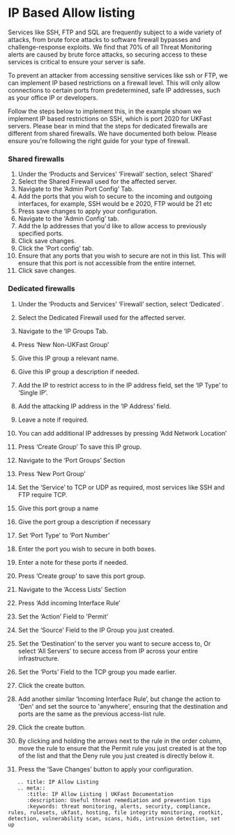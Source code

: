 # IP Based Allow listing

Services like SSH, FTP and SQL are frequently subject to a wide variety of attacks, from brute force attacks to software firewall bypasses and challenge-response exploits. We find that 70% of all Threat Monitoring alerts are caused by brute force attacks, so securing access to these services is critical to ensure your server is safe.

To prevent an attacker from accessing sensitive services like ssh or FTP, we can implement IP based restrictions on a firewall level. This will only allow connections to certain ports from predetermined, safe IP addresses, such as your office IP or developers.

Follow the steps below to implement this, in the example shown we implement IP based restrictions on SSH, which is port 2020 for UKFast servers. Please bear in mind that the steps for dedicated firewalls are different from shared firewalls. We have documented both below. Please ensure you're following the right guide for your type of firewall.

### Shared firewalls

1. Under the ‘Products and Services’ ‘Firewall’ section, select ‘Shared’
2. Select the Shared Firewall used for the affected server.
3. Navigate to the ‘Admin Port Config’ Tab.
4. Add the ports that you wish to secure to the incoming and outgoing interfaces, for example, SSH would be e 2020, FTP would be 21 etc
6. Press save changes to apply your configuration.
7. Navigate to the 'Admin Config' tab.
8. Add the Ip addresses that you'd like to allow access to previously specified ports.
9. Click save changes.
10. Click the 'Port config' tab.
11. Ensure that any ports that you wish to secure are not in this list. This will ensure that this port is not accessible from the entire internet.
12. Click save changes.



### Dedicated firewalls

1.    Under the ‘Products and Services’ ‘Firewall’ section, select ‘Dedicated`.
2.    Select the Dedicated Firewall used for the affected server.
3.    Navigate to the ‘IP Groups Tab.
4.    Press ‘New Non-UKFast Group’
5.    Give this IP group a relevant name.
6.    Give this IP group a description if needed.
7.    Add the IP to restrict access to in the IP address field, set the ‘IP Type’ to ‘Single IP’.
8.    Add the attacking IP address in the ‘IP Address’ field.
9.    Leave a note if required.
10.    You can add additional IP addresses  by pressing ‘Add Network Location’
11.    Press ‘Create Group’ To save this IP group.

12.    Navigate to the ‘Port Groups’ Section
13.    Press ‘New Port Group’
14.    Set the ‘Service’ to TCP or UDP as required, most services like SSH and FTP require TCP.
15.    Give this port group a name
16.    Give the port group a description if necessary
17.    Set ‘Port Type’ to ‘Port Number’
18.    Enter the port you wish to secure in both boxes.
19.    Enter a note for these ports if needed.
20.    Press ‘Create group’ to save this port group.


21.    Navigate to the ‘Access Lists’ Section
22.    Press ‘Add incoming Interface Rule’
23.    Set the ‘Action’ Field to 'Permit'
24.    Set the ‘Source’ Field to the IP Group you just created.
25.    Set the ‘Destination’ to the server you want to secure access to, Or select ‘All Servers’ to secure access from IP across your entire infrastructure.
26.    Set the ‘Ports’ Field to the TCP group you made earlier.
27. Click the create button.
28.    Add another similar ‘Incoming Interface Rule’, but change the action to 'Den' and set the source to 'anywhere', ensuring that the destination and ports are the same as the previous access-list rule.
29. Click the create button.
30. By clicking and holding the arrows next to the rule in the order column, move the rule to ensure that the Permit rule you just created is at the top of the list and that the Deny rule you just created is directly below it.
31.    Press the ‘Save Changes’ button to apply your configuration.

```eval_rst
   .. title: IP Allow Listing
   .. meta::
      :title: IP Allow Listing | UKFast Documentation
      :description: Useful threat remediation and prevention tips
      :keywords: threat monitoring, alerts, security, compliance, rules, rulesets, ukfast, hosting, file integrity monitoring, rootkit, detection, vulnerability scan, scans, hids, intrusion detection, set up
```
